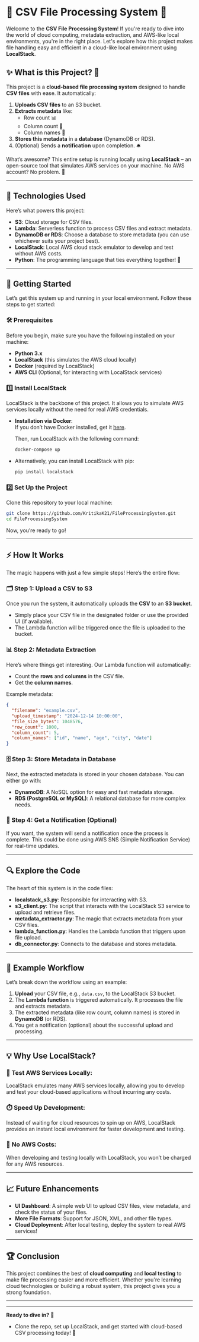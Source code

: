 
# 🌟 CSV File Processing System 🚀

Welcome to the **CSV File Processing System**! If you're ready to dive into the world of cloud computing, metadata extraction, and AWS-like local environments, you're in the right place. Let's explore how this project makes file handling easy and efficient in a cloud-like local environment using **LocalStack**.

## ✨ What is this Project? 🤔

This project is a **cloud-based file processing system** designed to handle **CSV files** with ease. It automatically:

1. **Uploads CSV files** to an S3 bucket.
2. **Extracts metadata** like:
   - Row count 📊
   - Column count 📏
   - Column names 📝
3. **Stores this metadata** in a **database** (DynamoDB or RDS).
4. (Optional) Sends a **notification** upon completion. 🛎️

What’s awesome? This entire setup is running locally using **LocalStack** – an open-source tool that simulates AWS services on your machine. No AWS account? No problem. 🙌

---

## 🔧 Technologies Used

Here’s what powers this project:

- **S3**: Cloud storage for CSV files.
- **Lambda**: Serverless function to process CSV files and extract metadata.
- **DynamoDB or RDS**: Choose a database to store metadata (you can use whichever suits your project best).
- **LocalStack**: Local AWS cloud stack emulator to develop and test without AWS costs.
- **Python**: The programming language that ties everything together! 🐍

---

## 🚀 Getting Started

Let’s get this system up and running in your local environment. Follow these steps to get started:

### 🛠️ Prerequisites
Before you begin, make sure you have the following installed on your machine:

- **Python 3.x**
- **LocalStack** (this simulates the AWS cloud locally)
- **Docker** (required by LocalStack)
- **AWS CLI** (Optional, for interacting with LocalStack services)

### 1️⃣ Install LocalStack

LocalStack is the backbone of this project. It allows you to simulate AWS services locally without the need for real AWS credentials.

- **Installation via Docker**:  
  If you don’t have Docker installed, get it [here](https://www.docker.com/get-started).

  Then, run LocalStack with the following command:
  ```bash
  docker-compose up
  ```

- Alternatively, you can install LocalStack with pip:
  ```bash
  pip install localstack
  ```

### 2️⃣ Set Up the Project

Clone this repository to your local machine:
```bash
git clone https://github.com/KritikaK21/FileProcessingSystem.git
cd FileProcessingSystem
```

Now, you’re ready to go!

---

## ⚡ How It Works

The magic happens with just a few simple steps! Here’s the entire flow:

### 🗂️ Step 1: Upload a CSV to S3

Once you run the system, it automatically uploads the **CSV** to an **S3 bucket**.

- Simply place your CSV file in the designated folder or use the provided UI (if available).
- The Lambda function will be triggered once the file is uploaded to the bucket.

### 📊 Step 2: Metadata Extraction

Here’s where things get interesting. Our Lambda function will automatically:

- Count the **rows** and **columns** in the CSV file.
- Get the **column names**.
  
Example metadata:
```json
{
  "filename": "example.csv",
  "upload_timestamp": "2024-12-14 10:00:00",
  "file_size_bytes": 1048576,
  "row_count": 1000,
  "column_count": 5,
  "column_names": ["id", "name", "age", "city", "date"]
}
```

### 🗄️ Step 3: Store Metadata in Database

Next, the extracted metadata is stored in your chosen database. You can either go with:

- **DynamoDB**: A NoSQL option for easy and fast metadata storage.
- **RDS (PostgreSQL or MySQL)**: A relational database for more complex needs.

### 🔔 Step 4: Get a Notification (Optional)

If you want, the system will send a notification once the process is complete. This could be done using AWS SNS (Simple Notification Service) for real-time updates.

---

## 🔍 Explore the Code

The heart of this system is in the code files:

- **localstack_s3.py**: Responsible for interacting with S3.
- **s3_client.py**: The script that interacts with the LocalStack S3 service to upload and retrieve files.
- **metadata_extractor.py**: The magic that extracts metadata from your CSV files.
- **lambda_function.py**: Handles the Lambda function that triggers upon file upload.
- **db_connector.py**: Connects to the database and stores metadata.

---

## 📝 Example Workflow

Let’s break down the workflow using an example:

1. **Upload** your CSV file, e.g., `data.csv`, to the LocalStack S3 bucket.
2. The **Lambda function** is triggered automatically. It processes the file and extracts metadata.
3. The extracted metadata (like row count, column names) is stored in **DynamoDB** (or RDS).
4. You get a notification (optional) about the successful upload and processing.

---

## 💡 Why Use LocalStack?

### 🎯 **Test AWS Services Locally**:
LocalStack emulates many AWS services locally, allowing you to develop and test your cloud-based applications without incurring any costs.

### ⏱️ **Speed Up Development**:
Instead of waiting for cloud resources to spin up on AWS, LocalStack provides an instant local environment for faster development and testing.

### 💸 **No AWS Costs**:
When developing and testing locally with LocalStack, you won’t be charged for any AWS resources.

---

## 📈 Future Enhancements

- **UI Dashboard**: A simple web UI to upload CSV files, view metadata, and check the status of your files.
- **More File Formats**: Support for JSON, XML, and other file types.
- **Cloud Deployment**: After local testing, deploy the system to real AWS services!

---

## 🏆 Conclusion

This project combines the best of **cloud computing** and **local testing** to make file processing easier and more efficient. Whether you're learning cloud technologies or building a robust system, this project gives you a strong foundation.

---



---

**Ready to dive in?** 🎉

- Clone the repo, set up LocalStack, and get started with cloud-based CSV processing today! 🚀
